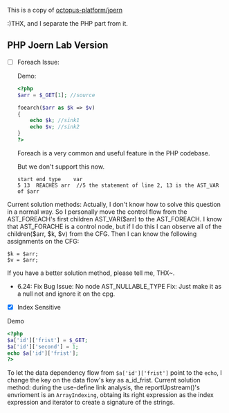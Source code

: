 This is a copy of [octopus-platform/joern](https://github.com/octopus-platform/joern)

:)THX, and I separate the PHP part from it.



## PHP Joern Lab Version

- [ ] Foreach Issue:

  Demo:

  ```php
  <?php
  $arr = $_GET[1]; //source
  
  foearch($arr as $k => $v)
  {
      echo $k; //sink1
  	  echo $v; //sink2
  }
  ?>
  ```

  Foreach is a very common and useful feature in the PHP codebase. 

  But we don't support this now.

  

  ```
  start	end	type	var
  5	13	REACHES	arr  //5 the statement of line 2, 13 is the AST_VAR of $arr
  ```

 Current solution methods: Actually, I don't know how to solve this question in a normal way. So I personally move the control flow from the AST_FOREACH's first children AST_VAR(\$arr) to the AST_FOREACH.
 I know that AST_FORACHE is a control node, but if I do this I can observe all of the children(\$arr, \$k, \$v) from the CFG.  Then I can  know the following assignments on the CFG:

   ```
   $k = $arr;
   $v = $arr;
   ```

   If you have a better solution method, please tell me, THX~.


- 6.24: Fix Bug
Issue: No node AST_NULLABLE_TYPE
Fix: Just make it as a null not and ignore it on the cpg.


- [X] Index Sensitive
 
Demo
```php
<?php
$a['id']['frist'] = $_GET;
$a['id']['second'] = 1; 
echo $a['id']['frist'];
?>
```
To let the data dependency flow from `$a['id']['frist']` point to the `echo`, I change the key on the data flow's key as a_id_frist.
Current solution method: during the use-define link analysis, the reportUpstream()'s envrioment is an `ArrayIndexing`, obtaing its right expression as the index expression and iterator to create a signature of the strings.
